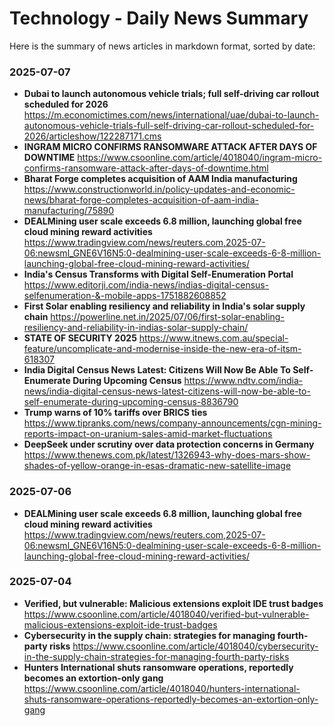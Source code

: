 # Technology - Daily News Summary

Here is the summary of news articles in markdown format, sorted by date:

### 2025-07-07
- **Dubai to launch autonomous vehicle trials; full self-driving car rollout scheduled for 2026** https://m.economictimes.com/news/international/uae/dubai-to-launch-autonomous-vehicle-trials-full-self-driving-car-rollout-scheduled-for-2026/articleshow/122287171.cms
- **INGRAM MICRO CONFIRMS RANSOMWARE ATTACK AFTER DAYS OF DOWNTIME** https://www.csoonline.com/article/4018040/ingram-micro-confirms-ransomware-attack-after-days-of-downtime.html
- **Bharat Forge completes acquisition of AAM India manufacturing** https://www.constructionworld.in/policy-updates-and-economic-news/bharat-forge-completes-acquisition-of-aam-india-manufacturing/75890
- **DEALMining user scale exceeds 6.8 million, launching global free cloud mining reward activities** https://www.tradingview.com/news/reuters.com,2025-07-06:newsml_GNE6V16N5:0-dealmining-user-scale-exceeds-6-8-million-launching-global-free-cloud-mining-reward-activities/
- **India's Census Transforms with Digital Self-Enumeration Portal** https://www.editorji.com/india-news/indias-digital-census-selfenumeration-&-mobile-apps-1751882608852
- **First Solar enabling resiliency and reliability in India's solar supply chain** https://powerline.net.in/2025/07/06/first-solar-enabling-resiliency-and-reliability-in-indias-solar-supply-chain/
- **STATE OF SECURITY 2025** https://www.itnews.com.au/special-feature/uncomplicate-and-modernise-inside-the-new-era-of-itsm-618307
- **India Digital Census News Latest: Citizens Will Now Be Able To Self-Enumerate During Upcoming Census** https://www.ndtv.com/india-news/india-digital-census-news-latest-citizens-will-now-be-able-to-self-enumerate-during-upcoming-census-8836790
- **Trump warns of 10% tariffs over BRICS ties** https://www.tipranks.com/news/company-announcements/cgn-mining-reports-impact-on-uranium-sales-amid-market-fluctuations
- **DeepSeek under scrutiny over data protection concerns in Germany** https://www.thenews.com.pk/latest/1326943-why-does-mars-show-shades-of-yellow-orange-in-esas-dramatic-new-satellite-image

### 2025-07-06
- **DEALMining user scale exceeds 6.8 million, launching global free cloud mining reward activities** https://www.tradingview.com/news/reuters.com,2025-07-06:newsml_GNE6V16N5:0-dealmining-user-scale-exceeds-6-8-million-launching-global-free-cloud-mining-reward-activities/

### 2025-07-04
- **Verified, but vulnerable: Malicious extensions exploit IDE trust badges** https://www.csoonline.com/article/4018040/verified-but-vulnerable-malicious-extensions-exploit-ide-trust-badges
- **Cybersecurity in the supply chain: strategies for managing fourth-party risks** https://www.csoonline.com/article/4018040/cybersecurity-in-the-supply-chain-strategies-for-managing-fourth-party-risks
- **Hunters International shuts ransomware operations, reportedly becomes an extortion-only gang** https://www.csoonline.com/article/4018040/hunters-international-shuts-ransomware-operations-reportedly-becomes-an-extortion-only-gang